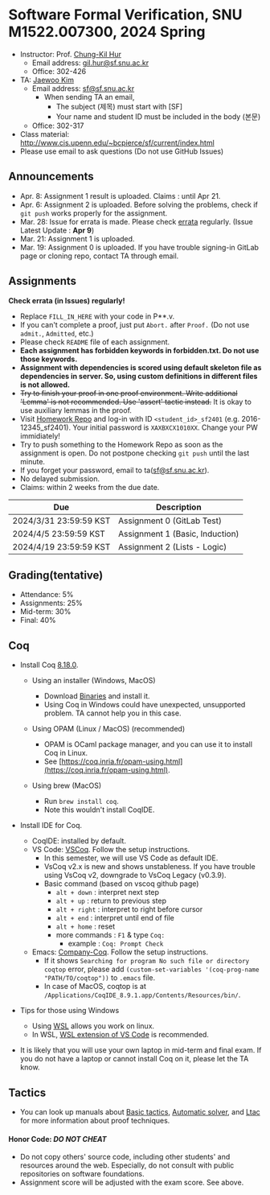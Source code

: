 # Software Formal Verification, SNU M1522.007300, 2024 Spring

- Instructor: Prof. [Chung-Kil Hur](http://sf.snu.ac.kr/gil.hur)
    + Email address: gil.hur@sf.snu.ac.kr
    + Office: 302-426
- TA: [Jaewoo Kim](http://sf.snu.ac.kr/jaewoo.kim)
    + Email address: sf@sf.snu.ac.kr
        * When sending TA an email,
            * The subject (제목) must start with [SF]
            * Your name and student ID must be included in the body (본문)
    + Office: 302-317
- Class material: http://www.cis.upenn.edu/~bcpierce/sf/current/index.html
- Please use email to ask questions (Do not use GitHub Issues)

## Announcements

- Apr. 8: Assignment 1 result is uploaded. Claims : until Apr 21.
- Apr. 6: Assignment 2 is uploaded. Before solving the problems, check if `git push` works properly for the assignment.
- Mar. 28: Issue for errata is made. Please check [errata](https://github.com/snu-sf-class/sf202401/issues/2) regularly. (Issue Latest Update : **Apr 9**)
- Mar. 21: Assignment 1 is uploaded.
- Mar. 19: Assignment 0 is uploaded. If you have trouble signing-in GitLab page or cloning repo, contact TA through email.

## Assignments

**Check errata (in Issues) regularly!**

- Replace `FILL_IN_HERE` with your code in P**.v.
- If you can't complete a proof, just put `Abort.` after `Proof.` (Do not use `admit.`, `Admitted`, etc.)
- Please check `README` file of each assignment.
- **Each assignment has forbidden keywords in forbidden.txt. Do not use those keywords.**
- **Assignment with dependencies is scored using default skeleton file as dependencies in server. So, using custom definitions in different files is not allowed.**
- ~~Try to finish your proof in one proof environment. Write additional 'Lemma' is not recommended. Use 'assert' tactic instead.~~ It is okay to use auxiliary lemmas in the proof.
- Visit [Homework Repo](http://gl.kinetc.net:20105) and log-in with ID `<student_id>_sf2401` (e.g. 2016-12345_sf2401). Your initial password is `XAXBXCX1010XX`. Change your PW immidiately!
- Try to push something to the Homework Repo as soon as the assignment is open. Do not postpone checking `git push` until the last minute.
- If you forget your password, email to ta(sf@sf.snu.ac.kr).
- No delayed submission.
- Claims: within 2 weeks from the due date.

| Due        	         | Description                   	 	 	 	 	 	 	 	 	 	 	 	 	 	    |
|------------------------|------------------------------------------------------------------------------------------
| 2024/3/31 23:59:59 KST | Assignment 0 (GitLab Test)          	 	 	 	 	 	 	 	 	 	 	 	 	 	|
| 2024/4/5 23:59:59 KST  | Assignment 1 (Basic, Induction)          	 	 	 	 	 	 	 	 	 	 	 	 	 	|
| 2024/4/19 23:59:59 KST  | Assignment 2 (Lists - Logic)          	 	 	 	 	 	 	 	 	 	 	 	 	 	|

## Grading(tentative)
- Attendance: 5%
- Assignments: 25%
- Mid-term: 30%
- Final: 40%

## Coq

- Install Coq [8.18.0](https://coq.inria.fr).
    + Using an installer (Windows, MacOS)
        * Download [Binaries](https://coq.inria.fr/download) and install it.
        * Using Coq in Windows could have unexpected, unsupported problem. TA cannot help you in this case.

    + Using OPAM (Linux / MacOS) (recommended)
        * OPAM is OCaml package manager, and you can use it to install Coq in Linux.
        * See [https://coq.inria.fr/opam-using.html](https://coq.inria.fr/opam-using.html).

    + Using brew (MacOS)
        * Run `brew install coq`.
        * Note this wouldn't install CoqIDE.

- Install IDE for Coq.
    + CoqIDE: installed by default.
    + VS Code: [VSCoq](https://github.com/coq-community/vscoq/tree/vscoq1). Follow the setup instructions.
        * In this semester, we will use VS Code as default IDE.
        * VsCoq v2.x is new and shows unstableness. If you have trouble using VsCoq v2, downgrade to VsCoq Legacy (v0.3.9).
        * Basic command (based on vscoq github page)
            * ```alt + down``` : interpret next step
            * ```alt + up``` : return to previous step
            * ```alt + right``` : interpret to right before cursor
            * ```alt + end``` : interpret until end of file
            * ```alt + home``` : reset
            * more commands : ```F1``` & type ```Coq:```
                * example : ```Coq: Prompt Check```
    + Emacs: [Company-Coq](https://github.com/cpitclaudel/company-coq). Follow the setup instructions.
        * If it shows `Searching for program No such file or directory coqtop` error, please add `(custom-set-variables '(coq-prog-name "PATH/TO/coqtop"))` to `.emacs` file.
        * In case of MacOS, coqtop is at `/Applications/CoqIDE_8.9.1.app/Contents/Resources/bin/`.

- Tips for those using Windows
    + Using [WSL](https://learn.microsoft.com/ko-kr/windows/wsl/install) allows you work on linux.
    + In WSL, [WSL extension of VS Code](https://learn.microsoft.com/ko-kr/windows/wsl/tutorials/wsl-vscode) is recommended.

- It is likely that you will use your own laptop in mid-term and final exam. If you do not have a laptop or cannot install Coq on it, please let the TA know.

## Tactics

- You can look up manuals about [Basic tactics](https://coq.inria.fr/doc/V8.18.0/refman/proofs/writing-proofs/index.html), [Automatic solver](https://coq.inria.fr/refman/proofs/automatic-tactics/index.html), and [Ltac](https://coq.inria.fr/refman/proof-engine/ltac.html) for more information about proof techniques.

#### Honor Code: *DO NOT CHEAT*
- Do not copy others' source code, including other students' and resources around the web. Especially, do not consult with public repositories on software foundations.
- Assignment score will be adjusted with the exam score. See above.
